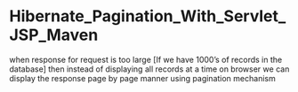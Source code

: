 # Hibernate_Pagination_With_Servlet_JSP_Maven
when response for request is too large [If we have 1000’s of records in the database] then instead of displaying all records at a time on browser  we can display the response page by page manner using pagination mechanism
